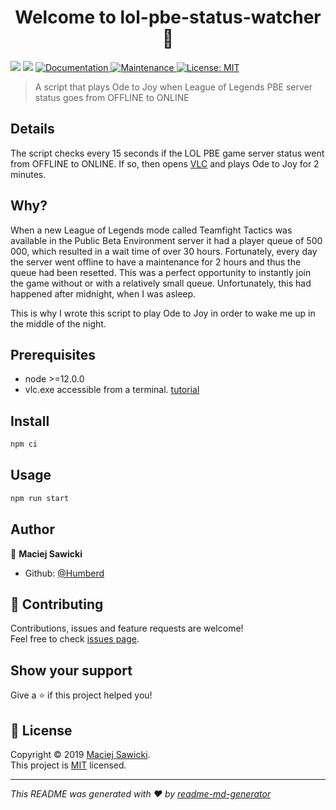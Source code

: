 <h1 align="center">Welcome to lol-pbe-status-watcher 👋</h1>
<p>
  <img src="https://img.shields.io/badge/version-1.0.0-blue.svg?cacheSeconds=2592000" />
  <img src="https://img.shields.io/badge/node-%3E%3D12.0.0-blue.svg" />
  <a href="https://github.com/Humberd/lol-pbe-status-notifier#readme">
    <img alt="Documentation" src="https://img.shields.io/badge/documentation-yes-brightgreen.svg" target="_blank" />
  </a>
  <a href="https://github.com/Humberd/lol-pbe-status-notifier/graphs/commit-activity">
    <img alt="Maintenance" src="https://img.shields.io/badge/Maintained%3F-no-red.svg" target="_blank" />
  </a>
  <a href="https://github.com/Humberd/lol-pbe-status-notifier/blob/master/LICENSE">
    <img alt="License: MIT" src="https://img.shields.io/badge/License-MIT-yellow.svg" target="_blank" />
  </a>
</p>

> A script that plays Ode to Joy when League of Legends PBE server status goes from OFFLINE to ONLINE

## Details

The script checks every 15 seconds if the LOL PBE game server status went from OFFLINE to ONLINE.
If so, then opens [VLC](https://www.videolan.org/vlc/) and plays Ode to Joy for 2 minutes.

## Why?

When a new League of Legends mode called Teamfight Tactics was available in the Public Beta Environment server
it had a player queue of 500 000, which resulted in a wait time of over 30 hours. 
Fortunately, every day the server went offline to have a maintenance for 2 hours and thus the queue had been resetted.
This was a perfect opportunity to instantly join the game without or with a relatively small queue.
Unfortunately, this had happened after midnight, when I was asleep.

This is why I wrote this script to play Ode to Joy in order to wake me up in the middle of the night.

## Prerequisites

- node &gt;=12.0.0
- vlc.exe accessible from a terminal. [tutorial](https://docs.telerik.com/teststudio/features/test-runners/add-path-environment-variables)

## Install

```sh
npm ci
```

## Usage

```sh
npm run start
```

## Author

👤 **Maciej Sawicki**

* Github: [@Humberd](https://github.com/Humberd)

## 🤝 Contributing

Contributions, issues and feature requests are welcome!<br />Feel free to check [issues page](https://github.com/Humberd/lol-pbe-status-notifier/issues).

## Show your support

Give a ⭐️ if this project helped you!

## 📝 License

Copyright © 2019 [Maciej Sawicki](https://github.com/Humberd).<br />
This project is [MIT](https://github.com/Humberd/lol-pbe-status-notifier/blob/master/LICENSE) licensed.

***
_This README was generated with ❤️ by [readme-md-generator](https://github.com/kefranabg/readme-md-generator)_
